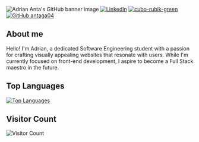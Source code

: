 ![Adrian Anta's GitHub banner image][banner-image]
[![LinkedIn](https://img.shields.io/badge/linkedin-%230077B5.svg?&style=for-the-badge&logo=linkedin&logoColor=white)](https://www.linkedin.com/in/adrian-anta-gil/)
[![cubo-rubik-green](https://img.shields.io/badge/web%20portfolio-%23519Faa.svg?&style=for-the-badge&logoColor=white)](https://adrian-anta.netlify.app/)
[![GitHub antaga04](https://img.shields.io/github/followers/antaga04?label=follow&style=social)](https://github.com/antaga04)

## About me

Hello! I'm Adrian, a dedicated Software Engineering student with a passion for crafting visually appealing websites that resonate with users. While I'm currently focused on front-end development, I aspire to become a Full Stack maestro in the future.

## Top Languages

[![Top Languages](https://github-readme-stats.vercel.app/api/top-langs/?username=antaga04&border_radius=9&hide_border=true&hide_title=true&langs_count=20&locale=en&show_icons=true&show_owner=true&theme=tokyonight)](https://github.com/antaga04/github-readme-stats)

## Visitor Count

![Visitor Count](https://profile-counter.glitch.me/antaga04/count.svg)

<!-- Reference Links -->

[banner-image]: https://github.com/antaga04/antaga04/assets/103943048/f3ca4b28-4f55-4771-b6b5-99e3323339e8
[counter]: https://komarev.com/ghpvc/?username=antaga04&style=flat-square&color=519FAA
